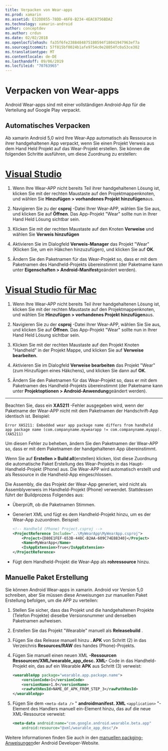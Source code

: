 ```yaml
---
title: Verpacken von Wear-apps
ms.prod: xamarin
ms.assetid: E32DD855-78DD-46F8-B234-4EAC0756BDA2
ms.technology: xamarin-android
author: conceptdev
ms.author: crdun
ms.date: 02/02/2018
ms.openlocfilehash: fa35f6fe2388484875180594f18041947963ef7a
ms.sourcegitcommit: 57f815bf0024b1afe9754c0e28054fc0a53ce302
ms.translationtype: MT
ms.contentlocale: de-DE
ms.lasthandoff: 09/06/2019
ms.locfileid: "70763965"
---
```

# <a name="packaging-wear-apps"></a>Verpacken von Wear-apps

Android Wear-apps sind mit einer vollständigen Android-App für die Verteilung auf Google Play verpackt. 

## <a name="automatic-packaging"></a>Automatisches Verpacken

Ab xamarin Android 5,0 wird Ihre Wear-App automatisch als Ressource in ihrer handgehaltenen App verpackt, wenn Sie einen Projekt Verweis aus dem Hand Held Projekt auf das Wear-Projekt erstellen. Sie können die folgenden Schritte ausführen, um diese Zuordnung zu erstellen: 

# <a name="visual-studiotabwindows"></a>[Visual Studio](#tab/windows)

1. Wenn Ihre Wear-APP nicht bereits Teil ihrer handgehaltenen Lösung ist, klicken Sie mit der rechten Maustaste auf den Projektmappenknoten, und wählen Sie **Hinzufügen > vorhandenes Projekt hinzufügen**aus.

2. Navigieren Sie zu der **csproj** -Datei Ihrer Wear-APP, wählen Sie Sie aus, und klicken Sie auf **Öffnen**. Das App-Projekt "Wear" sollte nun in Ihrer Hand Held Lösung sichtbar sein.

3. Klicken Sie mit der rechten Maustaste auf den Knoten **Verweise** und wählen Sie **Verweis hinzufügen**

4. Aktivieren Sie im Dialogfeld **Verweis-Manager** das Projekt "Wear" (Klicken Sie, um ein Häkchen hinzuzufügen), und klicken Sie auf **OK**.

5. Ändern Sie den Paketnamen für das Wear-Projekt so, dass er mit dem Paketnamen des Handheld-Projekts übereinstimmt (der Paketname kann unter **Eigenschaften > Android-Manifest**geändert werden).

# <a name="visual-studio-for-mactabmacos"></a>[Visual Studio für Mac](#tab/macos)

1. Wenn Ihre Wear-APP nicht bereits Teil ihrer handgehaltenen Lösung ist, klicken Sie mit der rechten Maustaste auf den Projektmappenknoten, und wählen Sie **Hinzufügen > vorhandenes Projekt hinzufügen**aus.

2. Navigieren Sie zu der **csproj** -Datei Ihrer Wear-APP, wählen Sie Sie aus, und klicken Sie auf **Öffnen**. Das App-Projekt "Wear" sollte nun in Ihrer Hand Held Lösung sichtbar sein.

3. Klicken Sie mit der rechten Maustaste auf den Projekt Knoten "Handheld" in der Projekt Mappe, und klicken Sie auf **Verweise bearbeiten.**

4. Aktivieren Sie im Dialogfeld **Verweise bearbeiten** das Projekt "Wear" (zum Hinzufügen eines Häkchens), und klicken Sie dann auf **OK**.

5. Ändern Sie den Paketnamen für das Wear-Projekt so, dass er mit dem Paketnamen des Handheld-Projekts übereinstimmt (der Paketname kann unter **Projektoptionen > Android-Anwendung**geändert werden).

-----

Beachten Sie, dass ein **XA5211** -Fehler ausgegeben wird, wenn der Paketname der Wear-APP nicht mit dem Paketnamen der Handschrift-App identisch ist. Beispiel:

```shell
Error XA5211: Embedded wear app package name differs from handheld 
app package name (com.companyname.mywearapp != com.companyname.myapp). (XA5211)
```

Um diesen Fehler zu beheben, ändern Sie den Paketnamen der Wear-APP so, dass er mit dem Paketnamen der handgehaltenen App übereinstimmt.

Wenn Sie auf **Erstellen > Build all**(erstellen) klicken, löst diese Zuordnung die automatische Paket Erstellung des Wear-Projekts in das Haupt-Handheld-Projekt (Phone) aus. Die Wear-APP wird automatisch erstellt und als Ressource in die Handheld-App eingeschlossen.

Die Assembly, die das Projekt der Wear-App generiert, wird nicht als Assemblyverweis im Handheld-Projekt (Phone) verwendet. Stattdessen führt der Buildprozess Folgendes aus:

- Überprüft, ob die Paketnamen Stimmen. 

- Generiert XML und fügt es dem Handheld-Projekt hinzu, um es der Wear-App zuzuordnen. Beispiel: 

    ```xml
    <!-- Handheld (Phone) Project.csproj -->
    <ProjectReference Include="..\MyWearApp\MyWearApp.csproj">
        <Project>{D80E1FEF-653B-448C-B2AA-609C74E88340}</Project>
        <Name>MyWearApp</Name>
        <IsAppExtension>True</IsAppExtension>
    </ProjectReference>
    ```

- Fügt dem Handheld-Projekt die Wear-App als **rohressource** hinzu. 

## <a name="manual-packaging"></a>Manuelle Paket Erstellung

Sie können Android Wear-apps in xamarin. Android vor Version 5,0 schreiben, aber Sie müssen diese Anweisungen zur manuellen Paket Erstellung befolgen, um die APP zu verteilen: 

1. Stellen Sie sicher, dass das Projekt und die handgehaltenen Projekte (Telefon Projekte) dieselbe Versionsnummer und denselben Paketnamen aufweisen.

2. Erstellen Sie das Projekt "Wearable" manuell als **Releasebuild** .

3. Fügen Sie das Release manuell hinzu **. APK** von Schritt (2) in das Verzeichnis **Resources/RAW** des handes (Phone)-Projekts.

4. Fügen Sie manuell einen neuen XML **-Ressourcen Ressourcen/XML/wearable_app_desc. XML-** Code in das Handheld-Projekt ein, das auf ein Wearable **APK** aus Schritt (3) verweist:

    ```xml
    <wearableApp package="wearable.app.package.name">
        <versionCode>1</versionCode>
        <versionName>1.0</versionName>
        <rawPathResId>NAME_OF_APK_FROM_STEP_3</rawPathResId>
    </wearableApp>
    ```

5. Fügen Sie dem `<meta-data />` " **androidmanifest. XML** `<application>` "-Element des Handlers manuell ein-Element hinzu, das auf die neue XML-Ressource verweist:

    ```xml
    <meta-data android:name="com.google.android.wearable.beta.app"
        android:resource="@xml/wearable_app_desc"/>
    ```

Weitere Informationen finden Sie auch in den [manuellen packging-Anweisungen](https://developer.android.com/training/wearables/apps/packaging.html#PackageManually)der Android Developer-Website.
